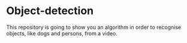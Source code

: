 # Object-detection
This repository is going to show you an algorithm in order to recognise objects, like dogs and persons, from a video.
